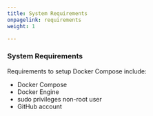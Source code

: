 ```yaml
---
title: System Requirements
onpagelink: requirements
weight: 1

---
```



### **System Requirements**

Requirements to setup Docker Compose include:

*   Docker Compose
*   Docker Engine
*   sudo privileges non-root user
*   GitHub account